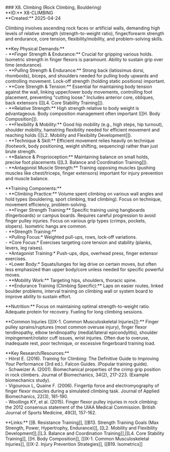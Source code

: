 \#\#\# X8. Climbing (Rock Climbing, Bouldering)  
\*\*ID:\*\* X8-CLIMBING  
\*\*Created:\*\* 2025-04-24

Climbing involves ascending rock faces or artificial walls, demanding high levels of relative strength (strength-to-weight ratio), finger/forearm strength and endurance, core tension, flexibility/mobility, and problem-solving skills.

\*\*Key Physical Demands:\*\*  
\- \*\*Finger Strength & Endurance:\*\* Crucial for gripping various holds. Isometric strength in finger flexors is paramount. Ability to sustain grip over time (endurance).  
\- \*\*Pulling Strength & Endurance:\*\* Strong back (latissimus dorsi, rhomboids), biceps, and shoulders needed for pulling body upwards and controlling movement. Lock-off strength (holding static positions) important.  
\- \*\*Core Strength & Tension:\*\* Essential for maintaining body tension against the wall, linking upper/lower body movements, controlling foot placement, preventing "cutting loose." Includes anterior core, obliques, back extensors ([[L4. Core Stability Training]]).  
\- \*\*Relative Strength:\*\* High strength relative to body weight is advantageous. Body composition management often important ([[H. Body Composition]]).  
\- \*\*Flexibility & Mobility:\*\* Good hip mobility (e.g., high steps, hip turnout), shoulder mobility, hamstring flexibility needed for efficient movement and reaching holds ([[L2. Mobility and Flexibility Development]]).  
\- \*\*Technique & Skill:\*\* Efficient movement relies heavily on technique (footwork, body positioning, weight shifting, sequencing) rather than just brute strength.  
\- \*\*Balance & Proprioception:\*\* Maintaining balance on small holds, precise foot placements ([[L3. Balance and Coordination Training]]).  
\- \*\*Antagonist Muscle Strength:\*\* Training opposing muscles (pushing muscles like chest/triceps, finger extensors) important for injury prevention and muscle balance.

\*\*Training Components:\*\*  
\- \*\*Climbing Practice:\*\* Volume spent climbing on various wall angles and hold types (bouldering, sport climbing, trad climbing). Focus on technique, movement efficiency, problem-solving.  
\- \*\*Finger Strength Training:\*\* Specific training using hangboards (fingerboards) or campus boards. Requires careful progression to avoid finger pulley injuries. Focus on various grip types (crimps, pockets, slopers). Isometric hangs are common.  
\- \*\*Strength Training:\*\*  
    \- \*Pulling Focus:\* Weighted pull-ups, rows, lock-off variations.  
    \- \*Core Focus:\* Exercises targeting core tension and stability (planks, levers, leg raises).  
    \- \*Antagonist Training:\* Push-ups, dips, overhead press, finger extensor exercises.  
    \- \*Lower Body:\* Squats/lunges for leg drive on certain moves, but often less emphasized than upper body/core unless needed for specific powerful moves.  
\- \*\*Mobility Work:\*\* Targeting hips, shoulders, thoracic spine.  
\- \*\*Endurance Training (Climbing Specific):\*\* Laps on easier routes, linked boulder problems, interval training on climbing wall or system board to improve ability to sustain effort.

\*\*Nutrition:\*\* Focus on maintaining optimal strength-to-weight ratio. Adequate protein for recovery. Fueling for long climbing sessions.

\*\*Common Injuries ([[IX-1. Common Musculoskeletal Injuries]]):\*\* Finger pulley sprains/ruptures (most common overuse injury), finger flexor tendinopathy, elbow tendinopathy (medial/lateral epicondylitis), shoulder impingement/rotator cuff issues, wrist injuries. Often due to overuse, inadequate rest, poor technique, or excessive fingerboard training load.

\*\*Key Research/Resources:\*\*  
\- Hörst E. (2016). Training for Climbing: The Definitive Guide to Improving Your Performance (3rd ed.). Falcon Guides. (Popular training guide).  
\- Schweizer A. (2001). Biomechanical properties of the crimp grip position in rock climbers. Journal of Biomechanics, 34(2), 217-223. (Example biomechanics study).  
\- Vigouroux L, Quaine F. (2006). Fingertip force and electromyography of finger flexor muscles during a simulated climbing task. Journal of Applied Biomechanics, 22(3), 181-190.  
\- Woollings KY, et al. (2015). Finger flexor pulley injuries in rock climbing: the 2012 consensus statement of the UIAA Medical Commission. British Journal of Sports Medicine, 49(3), 157-162.

\*\*Links:\*\* [[B. Resistance Training]], \[[B13. Strength Training Goals (Max Strength, Power, Hypertrophy, Endurance)]], [[L2. Mobility and Flexibility Development]],[[L3. Balance and Coordination Training]],[[L4. Core Stability Training]], [[H. Body Composition]], [[IX-1. Common Musculoskeletal Injuries]], [[IX-2. Injury Prevention Strategies]], [[B19. Isometrics]]